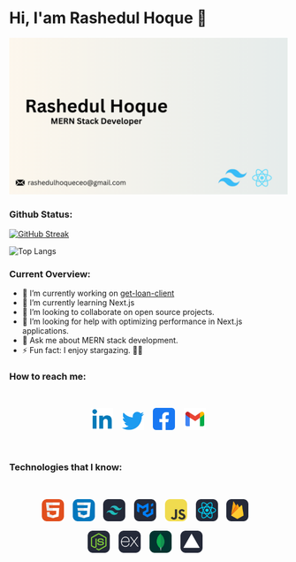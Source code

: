 # Hi, I'am Rashedul Hoque 👋

![The San Juan Mountains are beautiful!](https://raw.githubusercontent.com/Rashedul-Hoque-Rashed/Rashedul-Hoque-Rashed/main/asset/Github%20Cover.png "San Juan Mountains")


### Github Status:

[![GitHub Streak](https://github-readme-streak-stats.herokuapp.com?user=Rashedul-Hoque-Rashed&theme=transparent)](https://git.io/streak-stats)

![Top Langs](https://github-readme-stats.vercel.app/api/top-langs/?username=Rashedul-Hoque-Rashed&layout=compact&theme=transparent)



### Current Overview:

- 🔭 I’m currently working on [get-loan-client](https://github.com/Rashedul-Hoque-Rashed/get-loan-client)
- 🌱 I’m currently learning Next.js
- 👯 I’m looking to collaborate on open source projects.
- 🤔 I’m looking for help with optimizing performance in Next.js applications.
- 💬 Ask me about MERN stack development.
- ⚡ Fun fact: I enjoy stargazing. 🌌✨


### How to reach me:

<div align="center">
&nbsp;&nbsp;&nbsp;
&nbsp;&nbsp;&nbsp;

<a href="https://www.linkedin.com/in/rashedul-hoque-rashed/"><img src="https://raw.githubusercontent.com/Rashedul-Hoque-Rashed/Rashedul-Hoque-Rashed/main/asset/icons/icon4.png" alt="icon | LinkedIn" width="40px"/></a>&nbsp;&nbsp;&nbsp;
<a href="https://twitter.com/Rashedul2Hoque"><img src="https://raw.githubusercontent.com/Rashedul-Hoque-Rashed/Rashedul-Hoque-Rashed/main/asset/icons/icon2.png" alt="icon | Twitter" width="40px"/></a>&nbsp;&nbsp;&nbsp;
<a href="https://www.facebook.com/profile.php?id=61551070270317"><img src="https://raw.githubusercontent.com/Rashedul-Hoque-Rashed/Rashedul-Hoque-Rashed/main/asset/icons/icon1.png" alt="icon | Facebook" width="40px" /></a>&nbsp;&nbsp;&nbsp;
<a href="mailto:rashedulhoqueceo@gmail.com"><img src="https://raw.githubusercontent.com/Rashedul-Hoque-Rashed/Rashedul-Hoque-Rashed/main/asset/icons/icon3.png" alt="icon | Facebook" width="40px" /></a>

</div>
&nbsp;&nbsp;&nbsp;
&nbsp;&nbsp;&nbsp;

### Technologies that I know:

<div align="center">
&nbsp;&nbsp;&nbsp;
&nbsp;&nbsp;&nbsp;

<img src="https://raw.githubusercontent.com/Rashedul-Hoque-Rashed/Rashedul-Hoque-Rashed/97a4296b821c2e138fcd27d92441ffb79d15d903/asset/icons/HTML.svg" alt="icon | HTML" width="40px" />&nbsp;&nbsp;&nbsp;
<img src="https://raw.githubusercontent.com/Rashedul-Hoque-Rashed/Rashedul-Hoque-Rashed/97a4296b821c2e138fcd27d92441ffb79d15d903/asset/icons/CSS.svg" alt="icon | CSS" width="40px" />&nbsp;&nbsp;&nbsp;
<img src="https://raw.githubusercontent.com/Rashedul-Hoque-Rashed/Rashedul-Hoque-Rashed/97a4296b821c2e138fcd27d92441ffb79d15d903/asset/icons/TailwindCSS-Dark.svg" alt="icon | TailwindCSS" width="40px" />&nbsp;&nbsp;&nbsp;
<img src="https://raw.githubusercontent.com/Rashedul-Hoque-Rashed/Rashedul-Hoque-Rashed/97a4296b821c2e138fcd27d92441ffb79d15d903/asset/icons/MaterialUI-Dark.svg" alt="icon | MaterialUI" width="40px" />&nbsp;&nbsp;&nbsp;
<img src="https://raw.githubusercontent.com/Rashedul-Hoque-Rashed/Rashedul-Hoque-Rashed/97a4296b821c2e138fcd27d92441ffb79d15d903/asset/icons/JavaScript.svg" alt="icon | Java Script" width="40px" />&nbsp;&nbsp;&nbsp;
<img src="https://raw.githubusercontent.com/Rashedul-Hoque-Rashed/Rashedul-Hoque-Rashed/97a4296b821c2e138fcd27d92441ffb79d15d903/asset/icons/React-Dark.svg" alt="icon | React" width="40px" />&nbsp;&nbsp;&nbsp;
<img src="https://raw.githubusercontent.com/Rashedul-Hoque-Rashed/Rashedul-Hoque-Rashed/97a4296b821c2e138fcd27d92441ffb79d15d903/asset/icons/Firebase-Dark.svg" alt="icon | Firebase" width="40px" />&nbsp;&nbsp;&nbsp;

<img src="https://raw.githubusercontent.com/Rashedul-Hoque-Rashed/Rashedul-Hoque-Rashed/97a4296b821c2e138fcd27d92441ffb79d15d903/asset/icons/NodeJS-Dark.svg" alt="icon | NodeJS" width="40px" />&nbsp;&nbsp;&nbsp;
<img src="https://raw.githubusercontent.com/Rashedul-Hoque-Rashed/Rashedul-Hoque-Rashed/97a4296b821c2e138fcd27d92441ffb79d15d903/asset/icons/ExpressJS-Dark.svg" alt="icon | ExpressJS" width="40px" />&nbsp;&nbsp;&nbsp;
<img src="https://raw.githubusercontent.com/Rashedul-Hoque-Rashed/Rashedul-Hoque-Rashed/97a4296b821c2e138fcd27d92441ffb79d15d903/asset/icons/MongoDB.svg" alt="icon | MongoDB" width="40px" />&nbsp;&nbsp;&nbsp;
<img src="https://raw.githubusercontent.com/Rashedul-Hoque-Rashed/Rashedul-Hoque-Rashed/97a4296b821c2e138fcd27d92441ffb79d15d903/asset/icons/Vercel-Dark.svg" alt="icon | Vercel" width="40px" />&nbsp;&nbsp;&nbsp;


</div>
